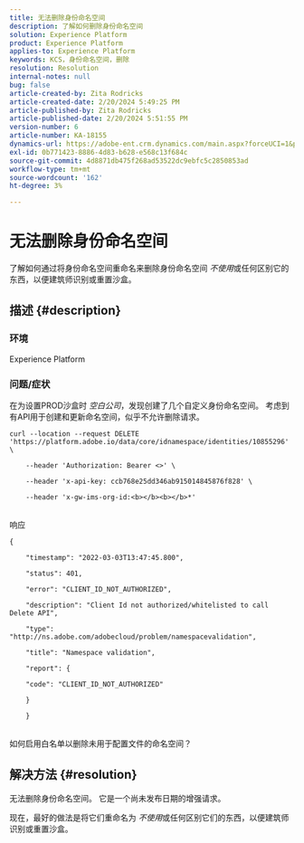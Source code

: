 ```yaml
---
title: 无法删除身份命名空间
description: 了解如何删除身份命名空间
solution: Experience Platform
product: Experience Platform
applies-to: Experience Platform
keywords: KCS，身份命名空间，删除
resolution: Resolution
internal-notes: null
bug: false
article-created-by: Zita Rodricks
article-created-date: 2/20/2024 5:49:25 PM
article-published-by: Zita Rodricks
article-published-date: 2/20/2024 5:51:55 PM
version-number: 6
article-number: KA-18155
dynamics-url: https://adobe-ent.crm.dynamics.com/main.aspx?forceUCI=1&pagetype=entityrecord&etn=knowledgearticle&id=e8603b5f-18d0-ee11-9079-6045bd006b4b
exl-id: 0b771423-8886-4d83-b628-e568c13f684c
source-git-commit: 4d8871db475f268ad53522dc9ebfc5c2850853ad
workflow-type: tm+mt
source-wordcount: '162'
ht-degree: 3%

---
```


# 无法删除身份命名空间


了解如何通过将身份命名空间重命名来删除身份命名空间 *不使用*&#x200B;或任何区别它的东西，以便建筑师识别或重置沙盒。

## 描述 {#description}


### <b>环境</b>

Experience Platform



### <b>问题/症状</b>

在为设置PROD沙盒时 *空白公司*，发现创建了几个自定义身份命名空间。 考虑到有API用于创建和更新命名空间，似乎不允许删除请求。


```
curl --location --request DELETE 'https://platform.adobe.io/data/core/idnamespace/identities/10855296' \

    --header 'Authorization: Bearer <>' \

    --header 'x-api-key: ccb768e25dd346ab915014845876f828' \

    --header 'x-gw-ims-org-id:<b></b><b></b>*'
```


<br>响应<br>

```
{

    "timestamp": "2022-03-03T13:47:45.800",

    "status": 401,

    "error": "CLIENT_ID_NOT_AUTHORIZED",

    "description": "Client Id not authorized/whitelisted to call Delete API",

    "type": "http://ns.adobe.com/adobecloud/problem/namespacevalidation",

    "title": "Namespace validation",

    "report": {

    "code": "CLIENT_ID_NOT_AUTHORIZED"

    }

    }
```


<br>如何启用白名单以删除未用于配置文件的命名空间？<br>



## 解决方法 {#resolution}


无法删除身份命名空间。 它是一个尚未发布日期的增强请求。

现在，最好的做法是将它们重命名为 *不使用*&#x200B;或任何区别它们的东西，以便建筑师识别或重置沙盒。
